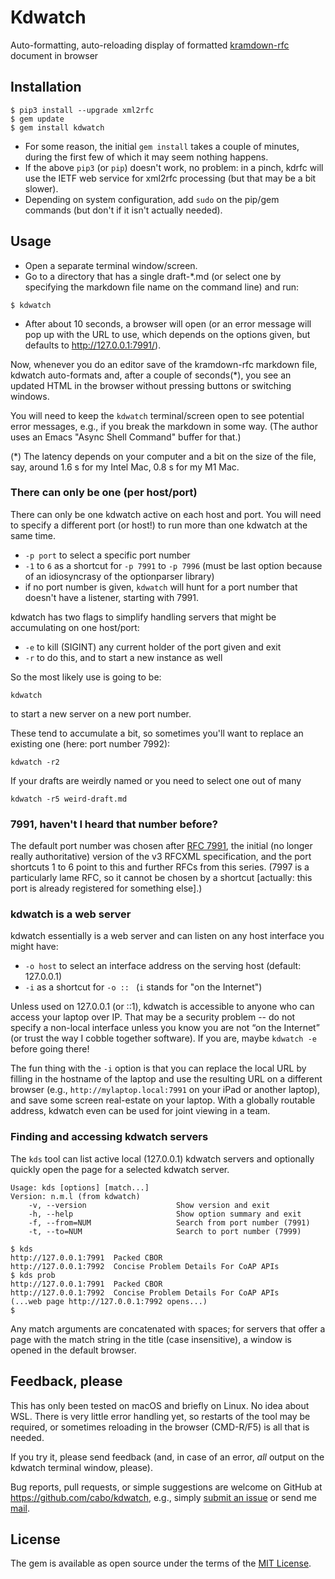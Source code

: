 # Kdwatch

Auto-formatting, auto-reloading display of formatted [kramdown-rfc][] document in browser

[kramdown-rfc]: http://rfc.space

## Installation

```
$ pip3 install --upgrade xml2rfc
$ gem update
$ gem install kdwatch
```

* For some reason, the initial `gem install` takes a couple of minutes,
  during the first few of which it may seem nothing happens.
* If the above `pip3` (or `pip`) doesn't work, no problem: in a pinch,
  kdrfc will use the IETF web service for xml2rfc processing (but that
  may be a bit slower).
* Depending on system configuration, add `sudo` on the pip/gem
  commands (but don't if it isn't actually needed).

## Usage

* Open a separate terminal window/screen.
* Go to a directory that has a single draft-*.md (or select one by
  specifying the markdown file name on the command line) and run:

```
$ kdwatch
```

* After about 10 seconds, a browser will open (or an error message will
pop up with the URL to use, which depends on the options given, but
defaults to <http://127.0.0.1:7991/>).

Now, whenever you do an editor save of the kramdown-rfc markdown file,
kdwatch auto-formats and, after a couple of seconds(*), you see an
updated HTML in the browser without pressing buttons or switching windows.

You will need to keep the `kdwatch` terminal/screen open to see
potential error messages, e.g., if you break the markdown in some way.
(The author uses an Emacs "Async Shell Command" buffer for that.)

(*) The latency depends on your computer and a bit on the size of the
    file, say, around 1.6 s for my Intel Mac, 0.8 s for my M1 Mac.

### There can only be one (per host/port)

There can only be one kdwatch active on each host and port.  You will
need to specify a different port (or host!) to run more than one
kdwatch at the same time.

* `-p port` to select a specific port number
* `-1` to `6` as a shortcut for `-p 7991` to `-p 7996` (must be last
  option because of an idiosyncrasy of the optionparser library)
* if no port number is given, `kdwatch` will hunt for a port number
  that doesn't have a listener, starting with 7991.

kdwatch has two flags to simplify handling servers that might be
accumulating on one host/port:

* `-e` to kill (SIGINT) any current holder of the port given and exit
* `-r` to do this, and to start a new instance as well

So the most likely use is going to be:

```
kdwatch
```

to start a new server on a new port number.

These tend to accumulate a bit, so sometimes you'll want to replace an
existing one (here: port number 7992):

```
kdwatch -r2
```

If your drafts are weirdly named or you need to select one out of
many

```
kdwatch -r5 weird-draft.md
```

### 7991, haven't I heard that number before?

The default port number was chosen after [RFC 7991], the initial (no
longer really authoritative) version of the v3 RFCXML specification,
and the port shortcuts 1 to 6 point to this and further RFCs from this
series.
(7997 is a particularly lame RFC, so it cannot be chosen by a
shortcut [actually: this port is already registered for something else].)

[RFC 7991]: https://rfc-editor.org/rfc/rfc7991.html

### kdwatch is a web server

kdwatch essentially is a web server and can listen on any host
interface you might have:

* `-o host` to select an interface address on the serving host (default: 127.0.0.1)
* `-i` as a shortcut for `-o :: ` (`i` stands for "on the Internet")

Unless used on 127.0.0.1 (or ::1), kdwatch is accessible to anyone who
can access your laptop over IP.  That may be a security problem -- do
not specify a non-local interface unless you know you are not “on the
Internet” (or trust the way I cobble together software).  If you are,
maybe `kdwatch -e` before going there!

The fun thing with the `-i` option is that you can replace the local
URL by filling in the hostname of the laptop and use the resulting URL
on a different browser (e.g., `http://mylaptop.local:7991` on your iPad or
another laptop), and save some screen real-estate on your laptop.
With a globally routable address, kdwatch even can be used for joint
viewing in a team.

### Finding and accessing kdwatch servers

The `kds` tool can list active local (127.0.0.1) kdwatch servers and
optionally quickly open the page for a selected kdwatch server.

```
Usage: kds [options] [match...]
Version: n.m.l (from kdwatch)
    -v, --version                    Show version and exit
    -h, --help                       Show option summary and exit
    -f, --from=NUM                   Search from port number (7991)
    -t, --to=NUM                     Search to port number (7999)
```

```
$ kds
http://127.0.0.1:7991  Packed CBOR
http://127.0.0.1:7992  Concise Problem Details For CoAP APIs
$ kds prob
http://127.0.0.1:7991  Packed CBOR
http://127.0.0.1:7992  Concise Problem Details For CoAP APIs
(...web page http://127.0.0.1:7992 opens...)
$
```

Any match arguments are concatenated with spaces; for servers that
offer a page with the match string in the title (case insensitive), a
window is opened in the default browser.

## Feedback, please

This has only been tested on macOS and briefly on Linux.  No idea about WSL.
There is very little error handling yet, so restarts of the tool may
be required, or sometimes reloading in the browser (CMD-R/F5) is all
that is needed.

If you try it, please send feedback (and, in case of an error, *all*
output on the kdwatch terminal window, please).

Bug reports, pull requests, or simple suggestions are welcome on GitHub at
<https://github.com/cabo/kdwatch>, e.g., simply [submit an
issue][issues] or send me [mail][].

[issues]: https://github.com/cabo/kdwatch/issues
[mail]: mailto:cabo@tzi.org?Subject=kdwatch

## License

The gem is available as open source under the terms of the [MIT License][].

[MIT License]: https://opensource.org/licenses/MIT
